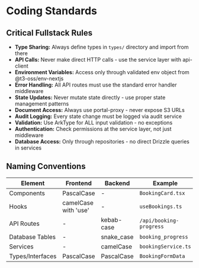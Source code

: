 # Coding Standards

## Critical Fullstack Rules
- **Type Sharing:** Always define types in `types/` directory and import from there
- **API Calls:** Never make direct HTTP calls - use the service layer with api-client
- **Environment Variables:** Access only through validated env object from @t3-oss/env-nextjs
- **Error Handling:** All API routes must use the standard error handler middleware
- **State Updates:** Never mutate state directly - use proper state management patterns
- **Document Access:** Always use portal-proxy - never expose S3 URLs
- **Audit Logging:** Every state change must be logged via audit service
- **Validation:** Use ArkType for ALL input validation - no exceptions
- **Authentication:** Check permissions at the service layer, not just middleware
- **Database Access:** Only through repositories - no direct Drizzle queries in services

## Naming Conventions

| Element | Frontend | Backend | Example |
|---------|----------|---------|---------|
| Components | PascalCase | - | `BookingCard.tsx` |
| Hooks | camelCase with 'use' | - | `useBookings.ts` |
| API Routes | - | kebab-case | `/api/booking-progress` |
| Database Tables | - | snake_case | `booking_progress` |
| Services | - | camelCase | `bookingService.ts` |
| Types/Interfaces | PascalCase | PascalCase | `BookingFormData` |
